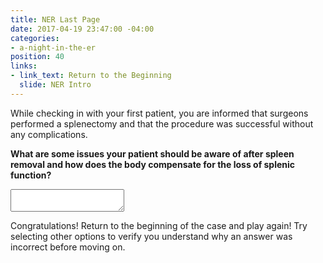 ```yaml
---
title: NER Last Page
date: 2017-04-19 23:47:00 -04:00
categories:
- a-night-in-the-er
position: 40
links:
- link_text: Return to the Beginning
  slide: NER Intro
---
```


While checking in with your first patient, you are informed that surgeons performed a splenectomy and that the procedure was successful without any complications.

**What are some issues your patient should be aware of after spleen removal and how does the body compensate for the loss of splenic function?**

<textarea></textarea>

Congratulations! Return to the beginning of the case and play again! Try selecting other options to verify you understand why an answer was incorrect before moving on.